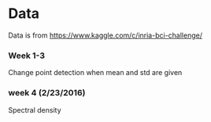 # Data
Data is from https://www.kaggle.com/c/inria-bci-challenge/

### Week 1-3
Change point detection when mean and std are given

### week 4 (2/23/2016)
Spectral density
